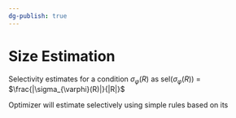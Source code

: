 ```yaml
---
dg-publish: true
---
```

# Size Estimation
Selectivity estimates for a condition $\sigma_{\varphi}(R)$ as sel($\sigma_{\varphi}(R)$) = $\frac{|\sigma_{\varphi}(R)|}{|R|}$

Optimizer will estimate selectively using simple rules based on its